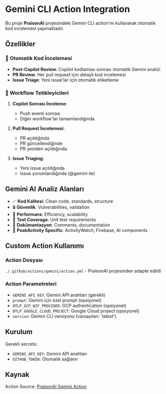 # Gemini CLI Action Integration

Bu proje **PraisonAI** projesindeki Gemini CLI action'ını kullanarak otomatik kod incelemesi yapmaktadır.

## Özellikler

### 🤖 Otomatik Kod İncelemesi
- **Post-Copilot Review**: Copilot kodlaması sonrası otomatik Gemini analizi
- **PR Review**: Her pull request için detaylı kod incelemesi
- **Issue Triage**: Yeni issue'lar için otomatik etiketleme

### 🔄 Workflow Tetikleyicileri

1. **Copilot Sonrası İnceleme**: 
   - Push eventi sonrası
   - Diğer workflow'lar tamamlandığında

2. **Pull Request İncelemesi**:
   - PR açıldığında
   - PR güncellendiğinde
   - PR yeniden açıldığında

3. **Issue Triaging**:
   - Yeni issue açıldığında
   - Issue yorumlandığında (@gemini ile)

## Gemini AI Analiz Alanları

- ✅ **Kod Kalitesi**: Clean code, standards, structure
- 🔒 **Güvenlik**: Vulnerabilities, validation
- 🚀 **Performans**: Efficiency, scalability
- 🧪 **Test Coverage**: Unit test requirements
- 📖 **Dokümantasyon**: Comments, documentation
- 🎯 **PeakActivity Specific**: ActivityWatch, Firebase, AI components

## Custom Action Kullanımı

### Action Dosyası
`./.github/actions/gemini/action.yml` - PraisonAI projesinden adapte edildi

### Action Parametreleri
- `GEMINI_API_KEY`: Gemini API anahtarı (gerekli)
- `prompt`: Gemini için özel prompt (opsiyonel)
- `OTLP_GCP_WIF_PROVIDER`: GCP authentication (opsiyonel)
- `OTLP_GOOGLE_CLOUD_PROJECT`: Google Cloud project (opsiyonel)
- `version`: Gemini CLI versiyonu (varsayılan: 'latest')

## Kurulum

Gerekli secrets:
- `GEMINI_API_KEY`: Gemini API anahtarı
- `GITHUB_TOKEN`: Otomatik sağlanır

## Kaynak

Action Source: [PraisonAI Gemini Action](https://github.com/MervinPraison/PraisonAI/blob/main/.github/actions/gemini/action.yml)
